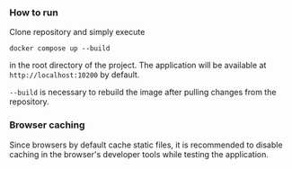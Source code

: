 ### How to run

Clone repository and simply execute 

`docker compose up --build` 

in the root directory of the project. The application will be available at `http://localhost:10200` by default.

`--build` is necessary to rebuild the image after pulling changes from the repository.

### Browser caching

Since browsers by default cache static files, it is recommended to disable caching in the browser's developer tools while testing the application.
